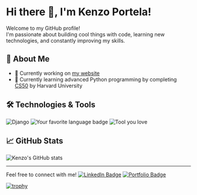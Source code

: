 # Hi there 👋, I'm Kenzo Portela!

Welcome to my GitHub profile!  
I'm passionate about building cool things with code, learning new technologies, and constantly improving my skills.

## 🚀 About Me
- 🔭 Currently working on [my website](https://kenzoportela.com/)
- 🌱 Currently learning advanced Python programming by completing [CS50](https://cs50.harvard.edu/python/2022/) by Harvard University

## 🛠️ Technologies & Tools
![Django](https://img.shields.io/badge/django-%23092E20.svg?style=for-the-badge&logo=django&logoColor=white)
![Your favorite language badge](https://img.shields.io/badge/Code-[YourLanguage]-blue?style=flat-square)
![Tool you love](https://img.shields.io/badge/Tool-[YourTool]-orange?style=flat-square)
<!-- Add more badges or icons if you want -->

## 📈 GitHub Stats
![Kenzo's GitHub stats](https://github-readme-stats.vercel.app/api?username=KenzoPortela&show_icons=true&theme=tokyonight)

---

Feel free to connect with me!
[![LinkedIn Badge](https://img.shields.io/badge/-LinkedIn-blue?style=flat-square&logo=Linkedin&logoColor=white)](https://www.linkedin.com/in/your-link/)
[![Portfolio Badge](https://img.shields.io/badge/-Portfolio-black?style=flat-square&logo=github&logoColor=white)](https://yourportfolio.com/)

[![trophy](https://github-profile-trophy.vercel.app/?username=KenzoPortela&theme=onedark)](https://github.com/ryo-ma/github-profile-trophy)
